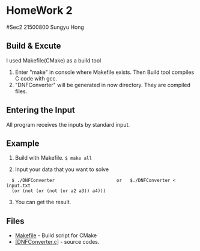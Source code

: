 # HomeWork 2

\#Sec2
21500800 Sungyu Hong    

## Build & Excute

I used Makefile(CMake) as a build tool  

1. Enter "make" in console where Makefile exists. Then Build tool compiles C code with gcc.
2. "DNFConverter" will be generated in now directory. They are compiled files.  

## Entering the Input 

All program receives the inputs by standard input.  

## Example

1. Build with Makefile.
```$ make all ```

2. Input your data that you want to solve
```
  $ ./DNFConverter                       or   $./DNFConverter < input.txt
  (or (not (or (not (or a2 a3)) a4)))   
```

3. You can get the result.


## Files 

* [Makefile](Makefile) - Build script for CMake  
* [\[DNFConverter.c\]](DNFConverter.c) - source codes.

